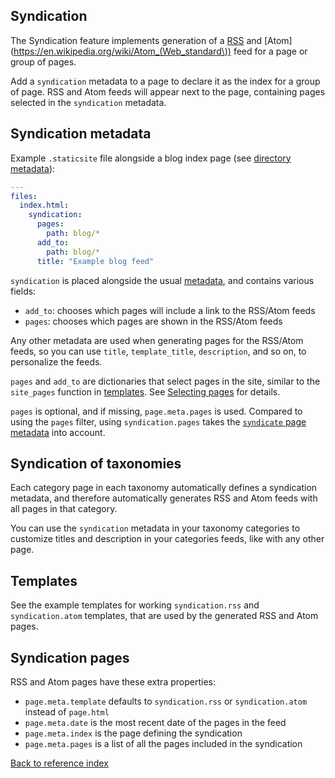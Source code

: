 ## Syndication

The Syndication feature implements generation of a [RSS](https://en.wikipedia.org/wiki/RSS)
and [Atom](https://en.wikipedia.org/wiki/Atom_(Web_standard\)) feed for a page
or group of pages.

Add a `syndication` metadata to a page to declare it as the index for a group
of page. RSS and Atom feeds will appear next to the page, containing pages
selected in the `syndication` metadata.

## Syndication metadata

Example `.staticsite` file alongside a blog index page (see [directory
metadata](contents.md)):

```yaml
---
files:
  index.html:
    syndication:
      pages:
        path: blog/*
      add_to:
        path: blog/*
      title: "Example blog feed"
```

`syndication` is placed alongside the usual [metadata](metadata.md),
and contains various fields:

* `add_to`: chooses which pages will include a link to the RSS/Atom feeds
* `pages`: chooses which pages are shown in the RSS/Atom feeds

Any other metadata are used when generating pages for the RSS/Atom feeds, so
you can use `title`, `template_title`, `description`, and so on, to personalize
the feeds.

`pages` and `add_to` are dictionaries that select pages in the site, similar
to the `site_pages` function in [templates](templates.md). See
[Selecting pages](page-filter.md) for details.

`pages` is optional, and if missing, `page.meta.pages` is used. Compared to
using the `pages` filter, using `syndication.pages` takes the [`syndicate` page metadata](doc/metadata.md)
into account.


## Syndication of taxonomies

Each category page in each taxonomy automatically defines a syndication
metadata, and therefore automatically generates RSS and Atom feeds with all
pages in that category.

You can use the `syndication` metadata in your taxonomy categories to customize
titles and description in your categories feeds, like with any other page.


## Templates

See the example templates for working `syndication.rss` and `syndication.atom`
templates, that are used by the generated RSS and Atom pages.


## Syndication pages

RSS and Atom pages have these extra properties:

* `page.meta.template` defaults to `syndication.rss` or `syndication.atom`
  instead of `page.html`
* `page.meta.date` is the most recent date of the pages in the feed
* `page.meta.index` is the page defining the syndication
* `page.meta.pages` is a list of all the pages included in the syndication


[Back to reference index](reference.md)
